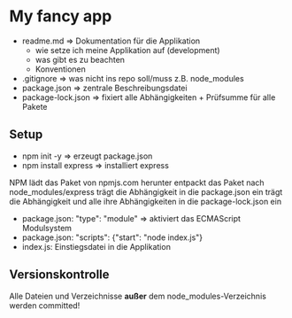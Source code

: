 # My fancy app

- readme.md => Dokumentation für die Applikation
  - wie setze ich meine Applikation auf (development)
  - was gibt es zu beachten
  - Konventionen
- .gitignore => was nicht ins repo soll/muss z.B. node_modules
- package.json => zentrale Beschreibungsdatei
- package-lock.json => fixiert alle Abhängigkeiten + Prüfsumme für alle Pakete

## Setup

- npm init -y => erzeugt package.json
- npm install express => installiert express

NPM lädt das Paket von npmjs.com herunter
entpackt das Paket nach node_modules/express
trägt die Abhängigkeit in die package.json ein
trägt die Abhängigkeit und alle ihre Abhängigkeiten in die package-lock.json ein

- package.json: "type": "module" => aktiviert das ECMAScript Modulsystem
- package.json: "scripts": {"start": "node index.js"}
- index.js: Einstiegsdatei in die Applikation

## Versionskontrolle

Alle Dateien und Verzeichnisse **außer** dem node_modules-Verzeichnis werden committed!
